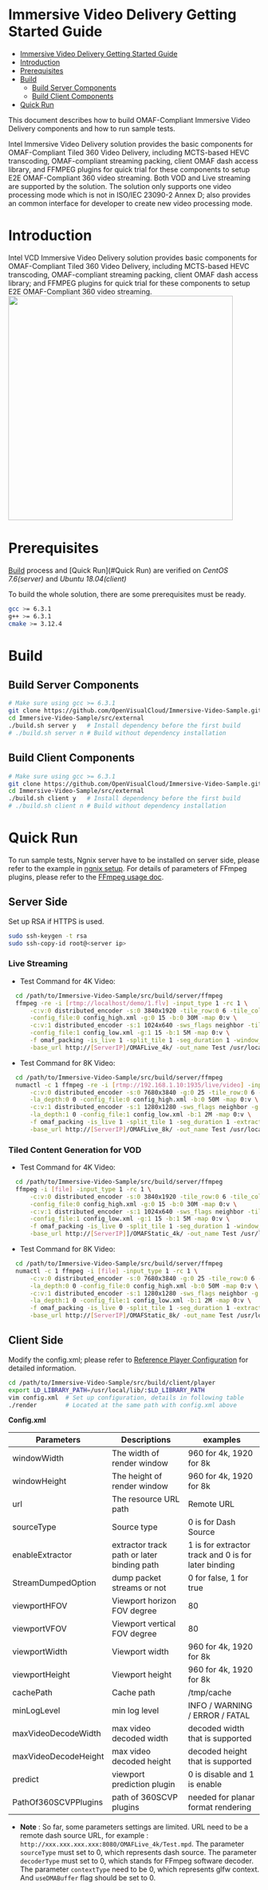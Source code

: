 # Immersive Video Delivery Getting Started Guide

   * [Immersive Video Delivery Getting Started Guide](#immersive-video-delivery-getting-started-guide)
   * [Introduction](#introduction)
   * [Prerequisites](#prerequisites)
   * [Build](#build)
      * [Build Server Components](#build-server-preresuisties)
      * [Build Client Components](#build-client-preresuisties)
   * [Quick Run](#quick-run)

This document describes how to build OMAF-Compliant Immersive Video Delivery components and how to run sample tests.

Intel Immersive Video Delivery solution provides the basic components for OMAF-Compliant Tiled 360 Video Delivery, including MCTS-based HEVC transcoding, OMAF-compliant streaming packing, client OMAF dash access library, and FFMPEG plugins for quick trial for these components to setup E2E OMAF-Compliant 360 video streaming. Both VOD and Live streaming are supported by the solution. The solution only supports one video processing mode which is not in ISO/IEC 23090-2 Annex D; also provides an common interface for developer to create new video processing mode.

# Introduction
Intel VCD Immersive Video Delivery solution provides basic components for OMAF-Compliant Tiled 360 Video Delivery, including MCTS-based HEVC transcoding, OMAF-compliant streaming packing, client OMAF dash access library; and FFMPEG plugins for quick trial for these components to setup E2E OMAF-Compliant 360 video streaming.
<IMG src="img/OMAF_Compliant-Video-Delivery-Introduction.png" height="450">

# Prerequisites

[Build](#Build) process and [Quick Run](#Quick Run) are verified on *CentOS 7.6(server)* and *Ubuntu 18.04(client)*

To build the whole solution, there are some prerequisites must be ready.
```bash
gcc >= 6.3.1
g++ >= 6.3.1
cmake >= 3.12.4
```

# Build
## Build Server Components
```bash
# Make sure using gcc >= 6.3.1
git clone https://github.com/OpenVisualCloud/Immersive-Video-Sample.git
cd Immersive-Video-Sample/src/external
./build.sh server y   # Install dependency before the first build
# ./build.sh server n # Build without dependency installation
```

## Build Client Components
```bash
# Make sure using gcc >= 6.3.1
git clone https://github.com/OpenVisualCloud/Immersive-Video-Sample.git
cd Immersive-Video-Sample/src/external
./build.sh client y   # Install dependency before the first build
# ./build.sh client n # Build without dependency installation
```

# Quick Run
To run sample tests, Ngnix server have to be installed on server side, please refer to the example in [ngnix setup](ngnix_setup.md).
For details of parameters of FFmpeg plugins, please refer to the [FFmpeg usage doc](Immersive_Video_Delivery_FFmpeg_usage.md).

## Server Side

Set up RSA if HTTPS is used.
```bash
sudo ssh-keygen -t rsa
sudo ssh-copy-id root@<server ip>
```

### Live Streaming
- Test Command for 4K Video:
```bash
  cd /path/to/Immersive-Video-Sample/src/build/server/ffmpeg
  ffmpeg -re -i [rtmp://localhost/demo/1.flv] -input_type 1 -rc 1 \
      -c:v:0 distributed_encoder -s:0 3840x1920 -tile_row:0 6 -tile_column:0 10 \
      -config_file:0 config_high.xml -g:0 15 -b:0 30M -map 0:v \
      -c:v:1 distributed_encoder -s:1 1024x640 -sws_flags neighbor -tile_row:1 2 -tile_column:1 4 \
      -config_file:1 config_low.xml -g:1 15 -b:1 5M -map 0:v \
      -f omaf_packing -is_live 1 -split_tile 1 -seg_duration 1 -window_size 20 -extra_window_size 30 \
      -base_url http://[ServerIP]/OMAFLive_4k/ -out_name Test /usr/local/nginx/html/OMAFLive_4k/
```

- Test Command for 8K Video:
```bash
  cd /path/to/Immersive-Video-Sample/src/build/server/ffmpeg
  numactl -c 1 ffmpeg -re -i [rtmp://192.168.1.10:1935/live/video] -input_type 1 -rc 1 \
      -c:v:0 distributed_encoder -s:0 7680x3840 -g:0 25 -tile_row:0 6 -tile_column:0 12 \
      -la_depth:0 0 -config_file:0 config_high.xml -b:0 50M -map 0:v \
      -c:v:1 distributed_encoder -s:1 1280x1280 -sws_flags neighbor -g:1 25 -tile_row:1 2 -tile_column:1 2 \
      -la_depth:1 0 -config_file:1 config_low.xml -b:1 2M -map 0:v \
      -f omaf_packing -is_live 1 -split_tile 1 -seg_duration 1 -extractors_per_thread 4 \
      -base_url http://[ServerIP]/OMAFLive_8k/ -out_name Test /usr/local/nginx/html/OMAFLive_8k/
```

### Tiled Content Generation for VOD

- Test Command for 4K Video:
```bash
  cd /path/to/Immersive-Video-Sample/src/build/server/ffmpeg
  ffmpeg -i [file] -input_type 1 -rc 1 \
      -c:v:0 distributed_encoder -s:0 3840x1920 -tile_row:0 6 -tile_column:0 10 \
      -config_file:0 config_high.xml -g:0 15 -b:0 30M -map 0:v \
      -c:v:1 distributed_encoder -s:1 1024x640 -sws_flags neighbor -tile_row:1 2 -tile_column:1 4 \
      -config_file:1 config_low.xml -g:1 15 -b:1 5M -map 0:v \
      -f omaf_packing -is_live 0 -split_tile 1 -seg_duration 1 -window_size 20 -extra_window_size 30 \
      -base_url http://[ServerIP]]/OMAFStatic_4k/ -out_name Test /usr/local/nginx/html/OMAFStatic_4k/
```

- Test Command for 8K Video:
```bash
  cd /path/to/Immersive-Video-Sample/src/build/server/ffmpeg
  numactl -c 1 ffmpeg -i [file] -input_type 1 -rc 1 \
      -c:v:0 distributed_encoder -s:0 7680x3840 -g:0 25 -tile_row:0 6 -tile_column:0 12 \
      -la_depth:0 0 -config_file:0 config_high.xml -b:0 50M -map 0:v \
      -c:v:1 distributed_encoder -s:1 1280x1280 -sws_flags neighbor -g:1 25 -tile_row:1 2 -tile_column:1 2 \
      -la_depth:1 0 -config_file:1 config_low.xml -b:1 2M -map 0:v \
      -f omaf_packing -is_live 0 -split_tile 1 -seg_duration 1 -extractors_per_thread 4 \
      -base_url http://[ServerIP]/OMAFStatic_8k/ -out_name Test /usr/local/nginx/html/OMAFStatic_8k/
```

## Client Side

Modify the config.xml; please refer to [Reference Player Configuration](Immersive_Video_Delivery_RefPlayer.md) for detailed information.
```bash
cd /path/to/Immersive-Video-Sample/src/build/client/player
export LD_LIBRARY_PATH=/usr/local/lib/:$LD_LIBRARY_PATH
vim config.xml  # Set up configuration, details in following table
./render        # Located at the same path with config.xml above
```
**Config.xml**

| **Parameters** | **Descriptions** | **examples** |
| --- | --- | --- |
| windowWidth | The width of render window | 960 for 4k, 1920 for 8k |
| windowHeight | The height of render window  | 960 for 4k, 1920 for 8k  |
| url | The resource URL path | Remote URL |
| sourceType | Source type | 0 is for Dash Source |
| enableExtractor | extractor track path or later binding path | 1 is for extractor track and 0 is for later binding |
| StreamDumpedOption | dump packet streams or not | 0 for false, 1 for true |
| viewportHFOV | Viewport horizon FOV degree | 80 |
| viewportVFOV | Viewport vertical FOV degree | 80 |
| viewportWidth | Viewport width | 960 for 4k, 1920 for 8k |
| viewportHeight | Viewport height | 960 for 4k, 1920 for 8k |
| cachePath | Cache path | /tmp/cache |
| minLogLevel | min log level | INFO / WARNING / ERROR / FATAL |
| maxVideoDecodeWidth | max video decoded width | decoded width that is supported |
| maxVideoDecodeHeight | max video decoded height | decoded height that is supported |
| predict | viewport prediction plugin | 0 is disable and 1 is enable |
| PathOf360SCVPPlugins | path of 360SCVP plugins | needed for planar format rendering |

   - **Note** : So far, some parameters settings are limited. URL need to be a remote dash source URL, for example : `http://xxx.xxx.xxx.xxx:8080/OMAFLive_4k/Test.mpd`. The parameter `sourceType` must set to 0, which represents dash source. The parameter `decoderType` must set to 0, which stands for FFmpeg software decoder. The parameter `contextType` need to be 0, which represents glfw context. And `useDMABuffer` flag should be set to 0.
